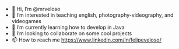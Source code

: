 - 👋 Hi, I’m @mrveloso
- 👀 I’m interested in teaching english, photography-videography, and videogames
- 🌱 I’m currently learning how to develop in Java
- 💞️ I’m looking to collaborate on some cool projects
- 📫 How to reach me https://www.linkedin.com/in/felipeveloso/

<!---
mrveloso/mrveloso is a ✨ special ✨ repository because its `README.md` (this file) appears on your GitHub profile.
You can click the Preview link to take a look at your changes.
--->
